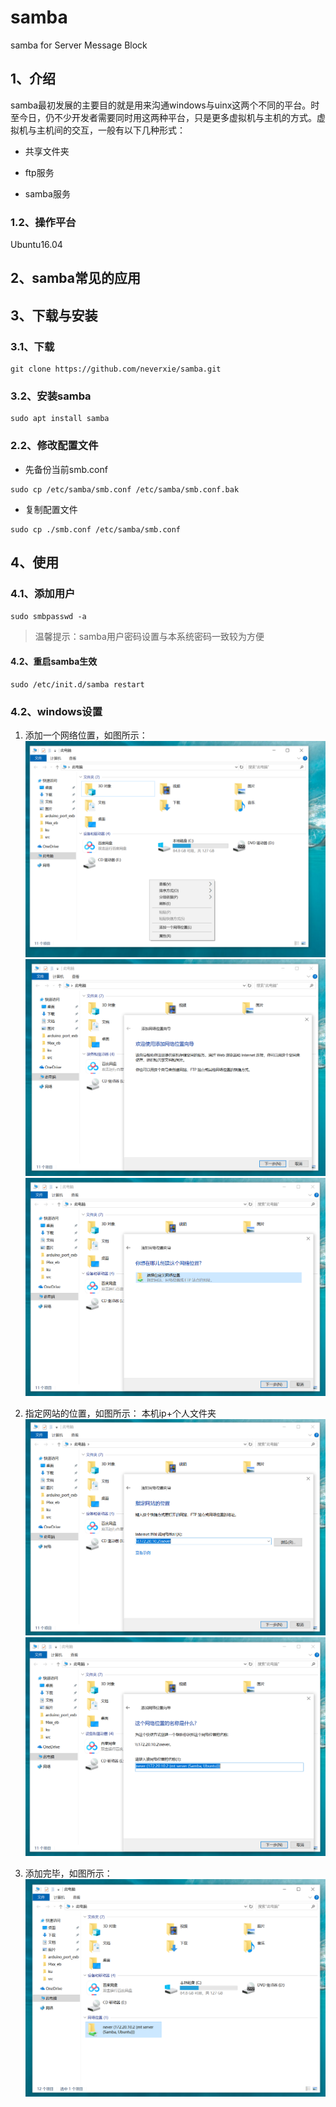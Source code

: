 # samba
samba for Server Message Block

## 1、介绍
samba最初发展的主要目的就是用来沟通windows与uinx这两个不同的平台。时至今日，仍不少开发者需要同时用这两种平台，只是更多虚拟机与主机的方式。虚拟机与主机间的交互，一般有以下几种形式：
- 共享文件夹

- ftp服务

- samba服务

### 1.2、操作平台
Ubuntu16.04

## 2、samba常见的应用


## 3、下载与安装
### 3.1、下载
```
git clone https://github.com/neverxie/samba.git
```

### 3.2、安装samba
```
sudo apt install samba
```

### 2.2、修改配置文件
- 先备份当前smb.conf

```
sudo cp /etc/samba/smb.conf /etc/samba/smb.conf.bak
```
- 复制配置文件

```
sudo cp ./smb.conf /etc/samba/smb.conf
```

## 4、使用

### 4.1、添加用户
`sudo smbpasswd -a`
> 温馨提示：samba用户密码设置与本系统密码一致较为方便

#### 4.2、重启samba生效
```
sudo /etc/init.d/samba restart
```

### 4.2、windows设置
1. 添加一个网络位置，如图所示：
![1.png](./figure/1.png)
![2.png](./figure/2.png)
![3.png](./figure/3.png)

2. 指定网站的位置，如图所示：
本机ip+个人文件夹
![4.png](./figure/4.png)
![5.png](./figure/5.png)

3. 添加完毕，如图所示：
![6.png](./figure/6.png)
